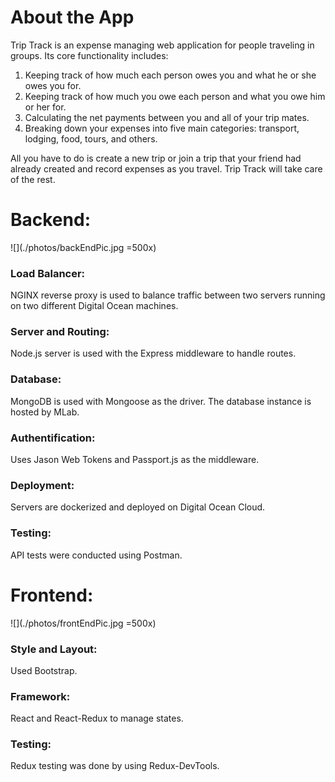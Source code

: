 # About the App
Trip Track is an expense managing web application for people traveling in groups. Its core functionality includes:
1. Keeping track of how much each person owes you and what he or she owes you for. 
2. Keeping track of how much you owe each person and what you owe him or her for. 
3. Calculating the net payments between you and all of your trip mates.
4. Breaking down your expenses into five main categories: transport, lodging, food, tours, and others. 

All you have to do is create a new trip or join a trip that your friend had already created and record expenses as you travel. Trip Track will take care of the rest.

# Backend:

![](./photos/backEndPic.jpg =500x)
### Load Balancer: 
NGINX reverse proxy is used to balance traffic between two servers running on two different Digital Ocean machines. 

### Server and Routing: 
Node.js server is used with the Express middleware to handle routes.

### Database: 
MongoDB is used with Mongoose as the driver. The database instance is hosted by MLab. 
	
### Authentification: 
Uses Jason Web Tokens and Passport.js as the middleware. 

### Deployment:
Servers are dockerized and deployed on Digital Ocean Cloud. 

### Testing:
API tests were conducted using Postman. 

# Frontend: 

![](./photos/frontEndPic.jpg =500x)

### Style and Layout:
Used Bootstrap. 
### Framework:
React and React-Redux to manage states. 
### Testing:
Redux testing was done by using Redux-DevTools.
